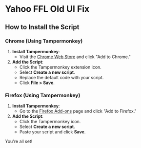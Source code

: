 # Yahoo FFL Old UI Fix 
## How to Install the Script

### Chrome (Using Tampermonkey)
1. **Install Tampermonkey**:
   - Visit the [Chrome Web Store](https://chrome.google.com/webstore/detail/tampermonkey/dhdgffkkebhmkfjojejmpbldmpobfkfo) and click "Add to Chrome."
2. **Add the Script**:
   - Click the Tampermonkey extension icon.
   - Select **Create a new script**.
   - Replace the default code with your script.
   - Click **File > Save**.

### Firefox (Using Tampermonkey)
1. **Install Tampermonkey**:
   - Go to the [Firefox Add-ons](https://addons.mozilla.org/en-US/firefox/addon/tampermonkey/) page and click "Add to Firefox."
2. **Add the Script**:
   - Click the Tampermonkey icon.
   - Select **Create a new script**.
   - Paste your script and click **Save**.

You're all set!
